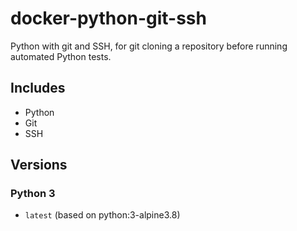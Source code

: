 # docker-python-git-ssh

Python with git and SSH, for git cloning a repository before running automated Python tests.

## Includes

- Python
- Git
- SSH

## Versions

### Python 3

- `latest` (based on python:3-alpine3.8)
